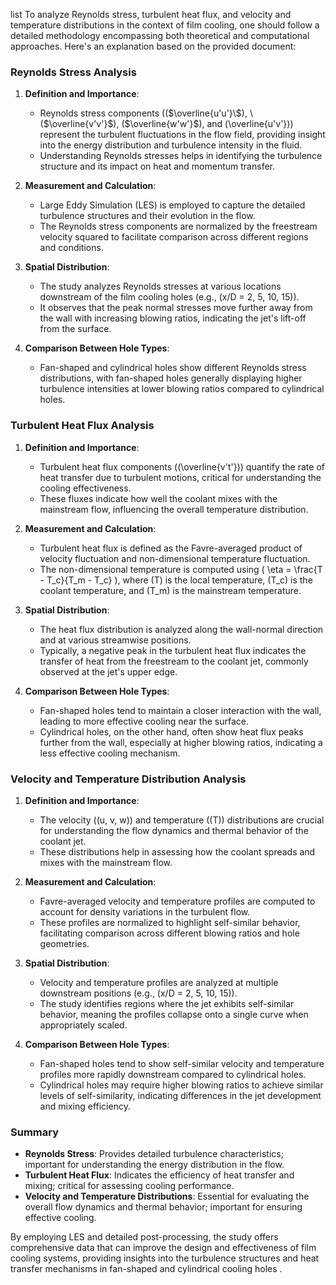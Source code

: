 list
To analyze Reynolds stress, turbulent heat flux, and velocity and temperature distributions in the context of film cooling, one should follow a detailed methodology encompassing both theoretical and computational approaches. Here's an explanation based on the provided document:

### Reynolds Stress Analysis

1. **Definition and Importance**:
   - Reynolds stress components (\($\overline{u'u'}\$), \($\overline{v'v'}\$), \($\overline{w'w'}\$), and \(\overline{u'v'}\)) represent the turbulent fluctuations in the flow field, providing insight into the energy distribution and turbulence intensity in the fluid.
   - Understanding Reynolds stresses helps in identifying the turbulence structure and its impact on heat and momentum transfer.

2. **Measurement and Calculation**:
   - Large Eddy Simulation (LES) is employed to capture the detailed turbulence structures and their evolution in the flow.
   - The Reynolds stress components are normalized by the freestream velocity squared to facilitate comparison across different regions and conditions.

3. **Spatial Distribution**:
   - The study analyzes Reynolds stresses at various locations downstream of the film cooling holes (e.g., \(x/D = 2, 5, 10, 15\)).
   - It observes that the peak normal stresses move further away from the wall with increasing blowing ratios, indicating the jet's lift-off from the surface.

4. **Comparison Between Hole Types**:
   - Fan-shaped and cylindrical holes show different Reynolds stress distributions, with fan-shaped holes generally displaying higher turbulence intensities at lower blowing ratios compared to cylindrical holes.

### Turbulent Heat Flux Analysis

1. **Definition and Importance**:
   - Turbulent heat flux components (\(\overline{v't'}\)) quantify the rate of heat transfer due to turbulent motions, critical for understanding the cooling effectiveness.
   - These fluxes indicate how well the coolant mixes with the mainstream flow, influencing the overall temperature distribution.

2. **Measurement and Calculation**:
   - Turbulent heat flux is defined as the Favre-averaged product of velocity fluctuation and non-dimensional temperature fluctuation.
   - The non-dimensional temperature is computed using \( \eta = \frac{T - T_c}{T_m - T_c} \), where \(T\) is the local temperature, \(T_c\) is the coolant temperature, and \(T_m\) is the mainstream temperature.

3. **Spatial Distribution**:
   - The heat flux distribution is analyzed along the wall-normal direction and at various streamwise positions.
   - Typically, a negative peak in the turbulent heat flux indicates the transfer of heat from the freestream to the coolant jet, commonly observed at the jet's upper edge.

4. **Comparison Between Hole Types**:
   - Fan-shaped holes tend to maintain a closer interaction with the wall, leading to more effective cooling near the surface.
   - Cylindrical holes, on the other hand, often show heat flux peaks further from the wall, especially at higher blowing ratios, indicating a less effective cooling mechanism.

### Velocity and Temperature Distribution Analysis

1. **Definition and Importance**:
   - The velocity (\(u, v, w\)) and temperature (\(T\)) distributions are crucial for understanding the flow dynamics and thermal behavior of the coolant jet.
   - These distributions help in assessing how the coolant spreads and mixes with the mainstream flow.

2. **Measurement and Calculation**:
   - Favre-averaged velocity and temperature profiles are computed to account for density variations in the turbulent flow.
   - These profiles are normalized to highlight self-similar behavior, facilitating comparison across different blowing ratios and hole geometries.

3. **Spatial Distribution**:
   - Velocity and temperature profiles are analyzed at multiple downstream positions (e.g., \(x/D = 2, 5, 10, 15\)).
   - The study identifies regions where the jet exhibits self-similar behavior, meaning the profiles collapse onto a single curve when appropriately scaled.

4. **Comparison Between Hole Types**:
   - Fan-shaped holes tend to show self-similar velocity and temperature profiles more rapidly downstream compared to cylindrical holes.
   - Cylindrical holes may require higher blowing ratios to achieve similar levels of self-similarity, indicating differences in the jet development and mixing efficiency.

### Summary

- **Reynolds Stress**: Provides detailed turbulence characteristics; important for understanding the energy distribution in the flow.
- **Turbulent Heat Flux**: Indicates the efficiency of heat transfer and mixing; critical for assessing cooling performance.
- **Velocity and Temperature Distributions**: Essential for evaluating the overall flow dynamics and thermal behavior; important for ensuring effective cooling.

By employing LES and detailed post-processing, the study offers comprehensive data that can improve the design and effectiveness of film cooling systems, providing insights into the turbulence structures and heat transfer mechanisms in fan-shaped and cylindrical cooling holes    .
